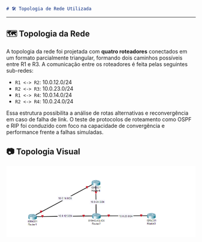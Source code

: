 ```markdown
# 🛠️ Topologia de Rede Utilizada
```
---
## 🗺️ Topologia da Rede

A topologia da rede foi projetada com **quatro roteadores** conectados em um formato parcialmente triangular, formando dois caminhos possíveis entre R1 e R3. A comunicação entre os roteadores é feita pelas seguintes sub-redes:

- `R1 <-> R2`: 10.0.12.0/24  
- `R2 <-> R3`: 10.0.23.0/24  
- `R1 <-> R4`: 10.0.14.0/24  
- `R2 <-> R4`: 10.0.24.0/24

Essa estrutura possibilita a análise de rotas alternativas e reconvergência em caso de falha de link. O teste de protocolos de roteamento como OSPF e RIP foi conduzido com foco na capacidade de convergência e performance frente a falhas simuladas.

## 📷 Topologia Visual

![Topologia da Rede](./topologia.png)
